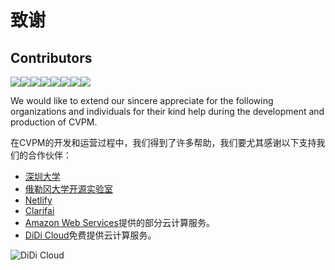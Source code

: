 # 致谢

## Contributors

[![](https://sourcerer.io/fame/xzyaoi/unarxiv/CVPM/images/0)](https://sourcerer.io/fame/xzyaoi/unarxiv/CVPM/links/0)[![](https://sourcerer.io/fame/xzyaoi/unarxiv/CVPM/images/1)](https://sourcerer.io/fame/xzyaoi/unarxiv/CVPM/links/1)[![](https://sourcerer.io/fame/xzyaoi/unarxiv/CVPM/images/2)](https://sourcerer.io/fame/xzyaoi/unarxiv/CVPM/links/2)[![](https://sourcerer.io/fame/xzyaoi/unarxiv/CVPM/images/3)](https://sourcerer.io/fame/xzyaoi/unarxiv/CVPM/links/3)[![](https://sourcerer.io/fame/xzyaoi/unarxiv/CVPM/images/4)](https://sourcerer.io/fame/xzyaoi/unarxiv/CVPM/links/4)[![](https://sourcerer.io/fame/xzyaoi/unarxiv/CVPM/images/5)](https://sourcerer.io/fame/xzyaoi/unarxiv/CVPM/links/5)[![](https://sourcerer.io/fame/xzyaoi/unarxiv/CVPM/images/6)](https://sourcerer.io/fame/xzyaoi/unarxiv/CVPM/links/6)[![](https://sourcerer.io/fame/xzyaoi/unarxiv/CVPM/images/7)](https://sourcerer.io/fame/xzyaoi/unarxiv/CVPM/links/7)


We would like to extend our sincere appreciate for the following organizations and individuals for their kind help during the development and production of CVPM.

在CVPM的开发和运营过程中，我们得到了许多帮助，我们要尤其感谢以下支持我们的合作伙伴：

* [深圳大学](https://www.szu.edu.cn)
* [俄勒冈大学开源实验室](https://osuosl.org/)
* [Netlify](https://www.netlify.com/)
* [Clarifai](https://clarifai.com/)
* [Amazon Web Services](https://aws.amazon.com)提供的部分云计算服务。
* [DiDi Cloud](https://www.didiyun.com/?channel=14204)免费提供云计算服务。

![DiDi Cloud](https://dicloud.didistatic.com/static/dicloudpub/www/img/logo-didiyun.6cbb8a2db4.png)